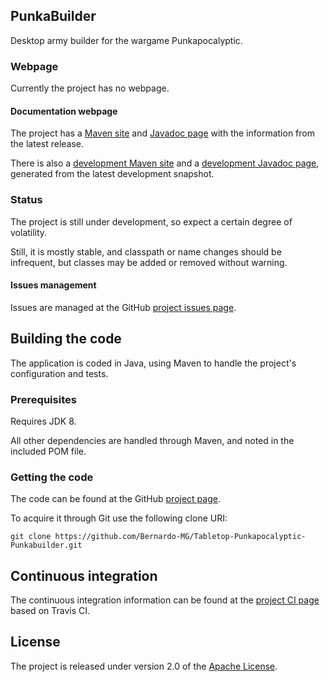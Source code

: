 ## PunkaBuilder
Desktop army builder for the wargame Punkapocalyptic.

### Webpage
Currently the project has no webpage.

#### Documentation webpage
The project has a [Maven site][] and [Javadoc page][] with the information from the
latest release.

There is also a [development Maven site][] and a [development Javadoc page][], generated from the latest development snapshot.

### Status
The project is still under development, so expect a certain degree of volatility.

Still, it is mostly stable, and classpath or name changes should be infrequent, but classes may be added or removed without warning.

#### Issues management
Issues are managed at the GitHub [project issues page][].

## Building the code
The application is coded in Java, using Maven to handle the project's configuration and tests.

### Prerequisites
Requires JDK 8.

All other dependencies are handled through Maven, and noted in the included POM file.

### Getting the code
The code can be found at the GitHub [project page][].

To acquire it through Git use the following clone URI:

`git clone https://github.com/Bernardo-MG/Tabletop-Punkapocalyptic-Punkabuilder.git`

## Continuous integration
The continuous integration information can be found at the [project CI page][] based on Travis CI.

## License
The project is released under version 2.0 of the [Apache License][].

[development Javadoc page]: http://docs.wandrell.com/development/maven/tabletop-punkapocalyptic-desktop/apidocs
[development Maven site]: http://docs.wandrell.com/development/maven/tabletop-punkapocalyptic-desktop
[Apache License]: http://www.apache.org/licenses/LICENSE-2.0
[Javadoc page]: http://docs.wandrell.com/maven/tabletop-punkapocalyptic-desktop/apidocs
[Maven site]: http://docs.wandrell.com/maven/tabletop-punkapocalyptic-desktop
[project CI page]: https://travis-ci.org/Bernardo-MG/Tabletop-Punkapocalyptic-Punkabuilder
[project issues page]: https://github.com/Bernardo-MG/Tabletop-Punkapocalyptic-Punkabuilder/issues
[project page]: https://github.com/Bernardo-MG/Tabletop-Punkapocalyptic-Punkabuilder